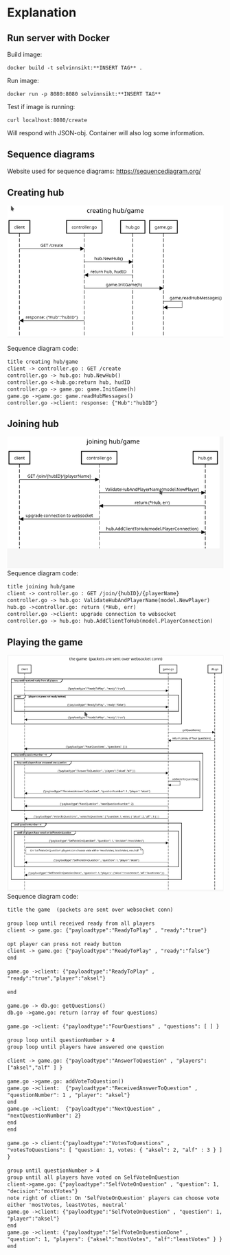 # Explanation
## Run server with Docker
Build image:
```
docker build -t selvinnsikt:**INSERT TAG** .
```
Run image:
```
docker run -p 8080:8080 selvinnsikt:**INSERT TAG**
```
Test if image is running:<br>
```
curl localhost:8080/create
```
Will respond with JSON-obj. Container will also log some information.

## Sequence diagrams
Website used for sequence diagrams: https://sequencediagram.org/

## Creating hub
![alt text](sequence_diagram_images/create_game.png)

Sequence diagram code: <br>
```
title creating hub/game
client -> controller.go : GET /create
controller.go -> hub.go: hub.NewHub()
controller.go <-hub.go:return hub, hudID
controller.go -> game.go: game.InitGame(h)
game.go ->game.go: game.readHubMessages()
controller.go ->client: response: {"Hub":"hubID"}
```

## Joining hub
![alt text](sequence_diagram_images/join_game.png)
Sequence diagram code: <br>
```
title joining hub/game
client -> controller.go : GET /join/{hubID}/{playerName}
controller.go -> hub.go: ValidateHubAndPlayerName(model.NewPlayer)
hub.go ->controller.go: return (*Hub, err)
controller.go ->client: upgrade connection to websocket
controller.go -> hub.go: hub.AddClientToHub(model.PlayerConnection)
```

## Playing the game
![alt text](sequence_diagram_images/playing_game.png)
Sequence diagram code: <br>
```
title the game  (packets are sent over websocket conn)

group loop until received ready from all players
client -> game.go: {"payloadtype":"ReadyToPlay" , "ready":"true"}

opt player can press not ready button
client -> game.go: {"payloadtype":"ReadyToPlay" , "ready":"false"}
end

game.go ->client: {"payloadtype":"ReadyToPlay" , "ready":"true","player":"aksel"}

end

game.go -> db.go: getQuestions()
db.go ->game.go: return (array of four questions)

game.go ->client: {"payloadtype":"FourQuestions" , "questions": [ ] }

group loop until questionNumber > 4
group loop until players have answered one question

client -> game.go: {"payloadtype":"AnswerToQuestion" , "players": ["aksel","alf" ] }

game.go ->game.go: addVoteToQuestion()
game.go ->client:  {"payloadtype":"ReceivedAnswerToQuestion" , "questionNumber": 1 , "player": "aksel"}
end
game.go ->client:  {"payloadtype":"NextQuestion" , "nextQuestionNumber": 2}
end
end

game.go -> client:{"payloadtype":"VotesToQuestions" , "votesToQuestions": [ "question: 1, votes: { "aksel": 2, "alf" : 3 } ] }

group until questionNumber > 4
group until all players have voted on SelfVoteOnQuestion
client->game.go: {"payloadtype":"SelfVoteOnQuestion" , "question": 1, "decision":"mostVotes"}
note right of client: On 'SelfVoteOnQuestion' players can choose vote either 'mostVotes, leastVotes, neutral'
game.go ->client: {"payloadtype":"SelfVoteOnQuestion" , "question": 1, "player":"aksel"}
end
game.go ->client: {"payloadtype":"SelfVoteOnQuestionDone" , "question": 1, "players": {"aksel":"mostVotes", "alf":"leastVotes" } }
end 

```